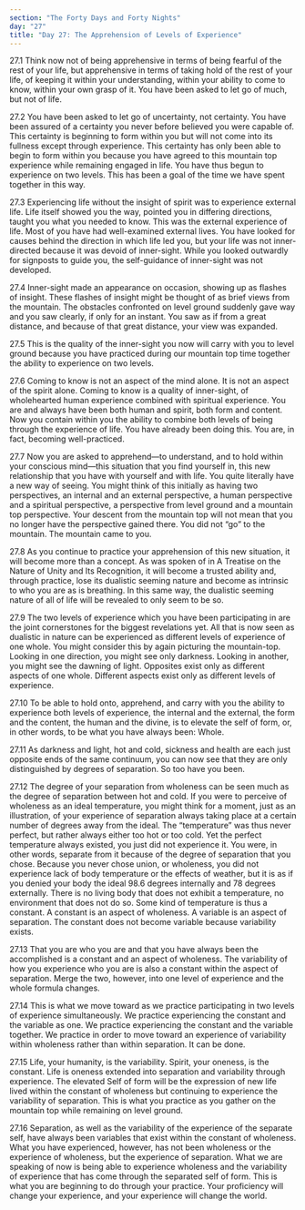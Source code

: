 ```yaml
---
section: "The Forty Days and Forty Nights"
day: "27"
title: "Day 27: The Apprehension of Levels of Experience"
---
```


27.1 Think now not of being apprehensive in terms of being fearful of
the rest of your life, but apprehensive in terms of taking hold of the
rest of your life, of keeping it within your understanding, within your
ability to come to know, within your own grasp of it. You have been
asked to let go of much, but not of life.

27.2 You have been asked to let go of uncertainty, not certainty. You
have been assured of a certainty you never before believed you were
capable of. This certainty is beginning to form within you but will not
come into its fullness except through experience. This certainty has
only been able to begin to form within you because you have agreed to
this mountain top experience while remaining engaged in life. You have
thus begun to experience on two levels. This has been a goal of the time
we have spent together in this way.

27.3 Experiencing life without the insight of spirit was to experience
external life. Life itself showed you the way, pointed you in differing
directions, taught you what you needed to know. This was the external
experience of life. Most of you have had well-examined external lives.
You have looked for causes behind the direction in which life led you,
but your life was not inner-directed because it was devoid of
inner-sight. While you looked outwardly for signposts to guide you, the
self-guidance of inner-sight was not developed.

27.4 Inner-sight made an appearance on occasion, showing up as flashes
of insight. These flashes of insight might be thought of as brief views
from the mountain. The obstacles confronted on level ground suddenly
gave way and you saw clearly, if only for an instant. You saw as if from
a great distance, and because of that great distance, your view was
expanded.

27.5 This is the quality of the inner-sight you now will carry with you
to level ground because you have practiced during our mountain top time
together the ability to experience on two levels.

27.6 Coming to know is not an aspect of the mind alone. It is not an
aspect of the spirit alone. Coming to know is a quality of inner-sight,
of wholehearted human experience combined with spiritual experience. You
are and always have been both human and spirit, both form and content.
Now you contain within you the ability to combine both levels of being
through the experience of life. You have already been doing this. You
are, in fact, becoming well-practiced.

27.7 Now you are asked to apprehend—to understand, and to hold within
your conscious mind—this situation that you find yourself in, this new
relationship that you have with yourself and with life. You quite
literally have a new way of seeing. You might think of this initially as
having two perspectives, an internal and an external perspective, a
human perspective and a spiritual perspective, a perspective from level
ground and a mountain top perspective. Your descent from the mountain
top will not mean that you no longer have the perspective gained there.
You did not “go” to the mountain. The mountain came to you.

27.8 As you continue to practice your apprehension of this new
situation, it will become more than a concept. As was spoken of in A
Treatise on the Nature of Unity and Its Recognition, it will become a
trusted ability and, through practice, lose its dualistic seeming nature
and become as intrinsic to who you are as is breathing. In this same
way, the dualistic seeming nature of all of life will be revealed to
only seem to be so.

27.9 The two levels of experience which you have been participating in
are the joint cornerstones for the biggest revelations yet. All that is
now seen as dualistic in nature can be experienced as different levels
of experience of one whole. You might consider this by again picturing
the mountain-top. Looking in one direction, you might see only darkness.
Looking in another, you might see the dawning of light. Opposites exist
only as different aspects of one whole. Different aspects exist only as
different levels of experience.

27.10 To be able to hold onto, apprehend, and carry with you the ability
to experience both levels of experience, the internal and the external,
the form and the content, the human and the divine, is to elevate the
self of form, or, in other words, to be what you have always been:
Whole.

27.11 As darkness and light, hot and cold, sickness and health are each
just opposite ends of the same continuum, you can now see that they are
only distinguished by degrees of separation. So too have you been.

27.12 The degree of your separation from wholeness can be seen much as
the degree of separation between hot and cold. If you were to perceive
of wholeness as an ideal temperature, you might think for a moment, just
as an illustration, of your experience of separation always taking place
at a certain number of degrees away from the ideal. The “temperature”
was thus never perfect, but rather always either too hot or too cold.
Yet the perfect temperature always existed, you just did not experience
it. You were, in other words, separate from it because of the degree of
separation that you chose. Because you never chose union, or wholeness,
you did not experience lack of body temperature or the effects of
weather, but it is as if you denied your body the ideal 98.6 degrees
internally and 78 degrees externally. There is no living body that does
not exhibit a temperature, no environment that does not do so. Some kind
of temperature is thus a constant. A constant is an aspect of wholeness.
A variable is an aspect of separation. The constant does not become
variable because variability exists.

27.13 That you are who you are and that you have always been the
accomplished is a constant and an aspect of wholeness. The variability
of how you experience who you are is also a constant within the aspect
of separation. Merge the two, however, into one level of experience and
the whole formula changes.

27.14 This is what we move toward as we practice participating in two
levels of experience simultaneously. We practice experiencing the
constant and the variable as one. We practice experiencing the constant
and the variable together. We practice in order to move toward an
experience of variability within wholeness rather than within
separation. It can be done.

27.15 Life, your humanity, is the variability. Spirit, your oneness, is
the constant. Life is oneness extended into separation and variability
through experience. The elevated Self of form will be the expression of
new life lived within the constant of wholeness but continuing to
experience the variability of separation. This is what you practice as
you gather on the mountain top while remaining on level ground.

27.16 Separation, as well as the variability of the experience of the
separate self, have always been variables that exist within the constant
of wholeness. What you have experienced, however, has not been wholeness
or the experience of wholeness, but the experience of separation. What
we are speaking of now is being able to experience wholeness and the
variability of experience that has come through the separated self of
form. This is what you are beginning to do through your practice. Your
proficiency will change your experience, and your experience will change
the world.

